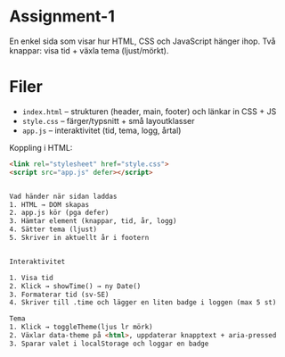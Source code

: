 # Assignment-1

En enkel sida som visar hur HTML, CSS och JavaScript hänger ihop.
Två knappar: visa tid + växla tema (ljust/mörkt).

# Filer
- `index.html` – strukturen (header, main, footer) och länkar in CSS + JS
- `style.css` – färger/typsnitt + små layoutklasser
- `app.js` – interaktivitet (tid, tema, logg, årtal)

Koppling i HTML:
```html
<link rel="stylesheet" href="style.css">
<script src="app.js" defer></script>


Vad händer när sidan laddas
1. HTML → DOM skapas
2. app.js kör (pga defer)
3. Hämtar element (knappar, tid, år, logg)
4. Sätter tema (ljust)
5. Skriver in aktuellt år i footern


Interaktivitet

1. Visa tid
2. Klick → showTime() → ny Date()
3. Formaterar tid (sv-SE)
4. Skriver till .time och lägger en liten badge i loggen (max 5 st)

Tema
1. Klick → toggleTheme(ljus lr mörk)
2. Växlar data-theme på <html>, uppdaterar knapptext + aria-pressed
3. Sparar valet i localStorage och loggar en badge
